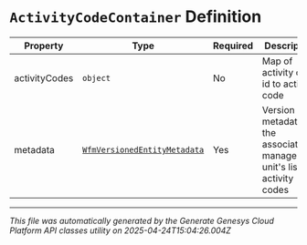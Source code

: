 # `ActivityCodeContainer` Definition

| Property | Type | Required | Description |
|----------|------|----------|-------------|
| activityCodes | `object` | No | Map of activity code id to activity code |
| metadata | [`WfmVersionedEntityMetadata`](wfmversionedentitymetadata-definition.md) | Yes | Version metadata for the associated management unit's list of activity codes |

---

*This file was automatically generated by the Generate Genesys Cloud Platform API classes utility on 2025-04-24T15:04:26.004Z*